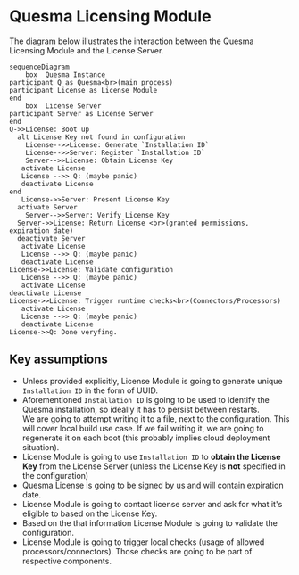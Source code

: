 Quesma Licensing Module
=======================

The diagram below illustrates the interaction between the Quesma Licensing Module and the License Server.

```mermaid
sequenceDiagram
    box  Quesma Instance
participant Q as Quesma<br>(main process)
participant License as License Module
end
    box  License Server
participant Server as License Server
end 
Q->>License: Boot up
  alt License Key not found in configuration
    License-->>License: Generate `Installation ID`
    License-->>Server: Register `Installation ID`
    Server-->>License: Obtain License Key
   activate License
   License -->> Q: (maybe panic)
   deactivate License
end
   License->>Server: Present License Key
  activate Server
    Server-->>Server: Verify License Key
  Server->>License: Return License <br>(granted permissions, expiration date)
  deactivate Server
   activate License
   License -->> Q: (maybe panic)
   deactivate License
License->>License: Validate configuration
   License -->> Q: (maybe panic)
   activate License
deactivate License
License->>License: Trigger runtime checks<br>(Connectors/Processors)
   activate License
   License -->> Q: (maybe panic)
   deactivate License
License->>Q: Done veryfing.
```

## Key assumptions 

* Unless provided explicitly, License Module is going to generate unique `Installation ID` in the form of UUID.
* Aforementioned `Installation ID` is going to be used to identify the Quesma installation, so ideally it has to persist between restarts. \
  We are going to attempt writing it to a file, next to the configuration. This will cover local build use case. 
  If we fail writing it, we are going to regenerate it on each boot (this probably implies cloud deployment situation). 
* License Module is going to use `Installation ID` to **obtain the License Key** from the License Server (unless the License Key is **not** specified in the configuration)
* Quesma License is going to be signed by us and will contain expiration date.
* License Module is going to contact license server and ask for what it's eligible to based on the License Key.
* Based on the that information License Module is going to validate the configuration.
* License Module is going to trigger local checks (usage of allowed processors/connectors).
  Those checks are going to be part of respective components.
